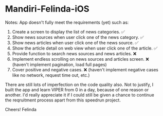 # Mandiri-Felinda-iOS

Notes:
App doesn't fully meet the requirements (yet) such as:
1. Create a screen to display the list of news categories. ✅
2. Show news sources when user click one of the news category. ✅
3. Show news articles when user click one of the news source. ✅
4. Show the article detail on web view when user click one of the article. ✅
5. Provide function to search news sources and news articles. ❌
6. Implement endless scrolling on news sources and articles screen. ❌ (haven't implement pagination, load full pages)
7. Cover positive and negative cases. ❌ (haven't implement negative cases like no network, request time out, etc.)

There are still lots of imperfection on the code quality also. Not to justify, I built the app and learn VIPER from 0 in a day, because of one reason or another.
I'd really appreciate it if I could still be given a chance to continue the reqruitment process apart from this speedrun project.

Cheers!
Felinda
